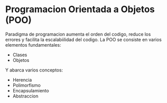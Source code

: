 # Programacion Orientada a Objetos (POO)

Paradigma de programacion aumenta el orden del codigo, reduce los errores y facilita la escalabiilidad del codigo.
La POO se consiste en varios elementos fundamentales:

- Clases 
- Objetos

Y abarca varios conceptos:

- Herencia
- Polimorfismo
- Encapsulamiento
- Abstraccion
